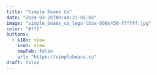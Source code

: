 ```yaml
---
title: "Simple Beans Co"
date: "2024-03-20T09:44:21-05:00"
image: "simple_beans_co_logo-lbox-600x450-ffffff.jpg"
color: "#fff"
buttons:
  - i18n: view
    icon: view
    newTab: false
    url: "https://simplebeans.co"
draft: false
---
```


